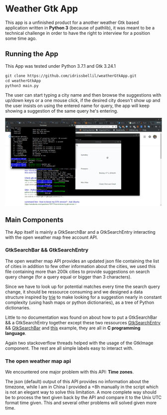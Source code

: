 # Weather Gtk App

This app is a unfinished product for a another weather Gtk based application written in **Python 3** (because of pathlib), it was meant to be a technical challenge in order to have the right to interview for a position some time ago.

## Running the App

This App was tested under Python 3.7.1 and Gtk 3.24.1

```
git clone https://github.com/idrissbellil/weatherGtkApp.git
cd weatherGtkApp
python3 main.py
```

The user can start typing a city name and then browse the suggestions with up/down keys or a one mouse click, if the desired city doesn't show up and the user insists on using the entered name for query, the app will keep showing a suggestion of the same query he's entering.

![Gif demo](weather.gif)

## Main Components

The App itself is mainly a GtkSearchBar and a GtkSearchEntry interacting with the open weather map free account API.

### GtkSearchBar && GtkSearchEntry

The open weather map API provides an updated json file containing the list of cities in addition to few other information about the cities, we used this file containing more than 200k cities to provide suggestions on search query change (for a query equal or bigger than 3 characters).

Since we have to look up for potential matches every time the search query change, it should be ressource consuming and we designed a data structure inspired by [trie](https://en.wikipedia.org/wiki/Trie) to make looking for a suggestion nearly in constant complexity (using hash maps or python dictionaries), as a tree of Python dictionaries.

Little to no documentation was found on about how to put a GtkSearchBar && a GtkSearchEntry together except these two ressources [GtkSearchEntry](https://developer.gnome.org/gtk3/stable/GtkSearchEntry.html) && [GtkSearchBar](https://developer.gnome.org/gtk3/stable/GtkSearchBar.html) and [this](https://gitlab.gnome.org/GNOME/gtk/blob/gtk-3-24/examples/search-bar.c) example, they are all in **C programming language**.

Again two stackoverflow threads helped with the usage of the GtkImage component. The rest are all simple labels easy to interact with.

### The open weather map api

We encountered one major problem with this API: **Time zones**.

The json (default) output of this API provides no information about the timezone, while I am in China I provided a +8h manually in the script which is not an elegant way to solve this limitation. A more complete way should be to process the text given back by the API and compare it to the Unix UTC format time given. This and several other problems will solved given more time.
